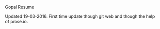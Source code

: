 Gopal Resume

Updated 19-03-2016. First time update though git web and though the help of prose.io.
